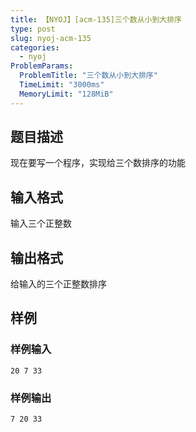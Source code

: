 ```yaml
---
title: 【NYOJ】[acm-135]三个数从小到大排序
type: post
slug: nyoj-acm-135
categories:
  - nyoj
ProblemParams:
  ProblemTitle: "三个数从小到大排序"
  TimeLimit: "3000ms"
  MemoryLimit: "128MiB"
---
```


## 题目描述

<p>现在要写一个程序，实现给三个数排序的功能</p>

## 输入格式

输入三个正整数

## 输出格式

给输入的三个正整数排序

## 样例

<h3>样例输入</h3>

```
20 7 33

```
<h3>样例输出</h3>

```
7 20 33

```


